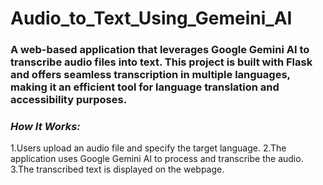 # Audio_to_Text_Using_Gemeini_AI

### **A web-based application that leverages Google Gemini AI to transcribe audio files into text. This project is built with Flask and offers seamless transcription in multiple languages, making it an efficient tool for language translation and accessibility purposes.**

### *How It Works:*
1.Users upload an audio file and specify the target language.
2.The application uses Google Gemini AI to process and transcribe the audio.
3.The transcribed text is displayed on the webpage.
